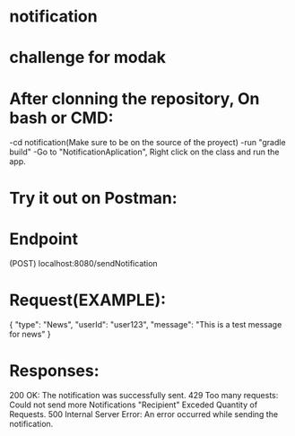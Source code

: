 # notification
# challenge for modak

# After clonning the repository, On bash or CMD:
 -cd notification(Make sure to be on the source of the proyect)
 -run "gradle build"
 -Go to "NotificationAplication", Right click on the class and run the app.

# Try it out on Postman:

# Endpoint
(POST) localhost:8080/sendNotification
# Request(EXAMPLE): 
{
 "type": "News",
 "userId": "user123",
 "message": "This is a test message for news"
}

# Responses:
 200 OK: The notification was successfully sent.
 429 Too many requests: Could not send more Notifications "Recipient" Exceded Quantity of Requests.
 500 Internal Server Error: An error occurred while sending the notification.
